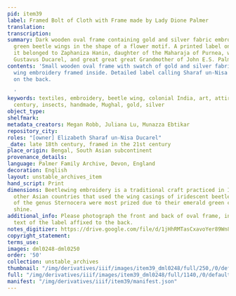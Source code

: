 ```yaml
---
pid: item39
label: Framed Bolt of Cloth with Frame made by Lady Dione Palmer
translation:
transcription:
summary: Dark wooden oval frame containing gold and silver fabric embroidered with
  green beetle wings in the shape of a flower motif. A printed label on the back states
  it belonged to Zaphaniza Hanin, daughter of the Maharaja of Purnea, wife of Gerard
  Gustavus Ducarel, and great great great Grandmother of John E.S. Palmer.
contents: 'Small wooden oval frame with swatch of gold and silver fabric with beetle
  wing embroidery framed inside. Detailed label calling Sharaf un-Nisa ''Zaphanaiza''
  on the back.

  '
keywords: textiles, embroidery, beetle wing, colonial India, art, attire, craft, 18th
  century, insects, handmade, Mughal, gold, silver
object_type:
shelfmark:
metadata_creators: Megan Robb, Juliana Lu, Munazza Ebtikar
repository_city:
roles: "[owner] Elizabeth Sharaf un-Nisa Ducarel"
_date: late 18th century, framed in the 21st century
place_origin: Bengal, South Asian subcontinent
provenance_details:
language: Palmer Family Archive, Devon, England
decoration: English
layout: unstable_archives_item
hand_script: Print
dimensions: Beetlewing embroidery is a traditional craft practiced in India and several
  other Asian countries that used the wing casings of iridescent beetles. Beetles
  of the genus Sternocera were most prized due to their emerald green color and metallic
  shine.
additional_info: Please photograph the front and back of oval frame, including the
  text of the label affixed to the back.
notes_digitizer: https://drive.google.com/file/d/1jHhRMTasCxavoYer89Wn8_Xn65nL0sW0/view?usp=sharing
copyright_statement:
terms_use:
images: dml0248-dml0250
order: '50'
collection: unstable_archives
thumbnail: "/img/derivatives/iiif/images/item39_dml0248/full/250,/0/default.jpg"
full: "/img/derivatives/iiif/images/item39_dml0248/full/1140,/0/default.jpg"
manifest: "/img/derivatives/iiif/item39/manifest.json"
---
```

